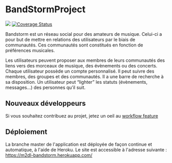 # BandStormProject
[![](https://travis-ci.org/BandStormTeam/BandStormProject.svg?branch=V0.2)](https://travis-ci.org/BandStormTeam/BandStormProject) [![Coverage Status](https://coveralls.io/repos/BandStormTeam/BandStormProject/badge.svg?branch=V0.2&service=github)](https://coveralls.io/github/BandStormTeam/BandStormProject?branch=V0.2)

Bandstorm est un réseau social pour des amateurs de musique. Celui-ci a pour but de mettre en relations des utilisateurs par le biais de communautés. Ces communautés sont constitués en fonction de préférences musicales. 

Les utilisateurs peuvent proposer aux membres de leurs communautés des liens vers des  morceaux de musique, des évènements ou des concerts.
Chaque utilisateur possède un compte personnalisé. Il peut suivre des membres, des groupes et des communautés. Il a une barre de recherche à sa disposition.
Un utilisateur peut “lighter” les statuts (évènements, messages...)  des personnes qu’il suit.

## Nouveaux développeurs
Si vous souhaitez contribuez au projet, jetez un oeil au [workflow feature](workflow-feature.md)

## Déploiement
La branche master de l'application est déployée de façon continue et automatique, à l'aide de Heroku.
Le site est accessible à l'adresse suivante : https://m2dl-bandstorm.herokuapp.com/
